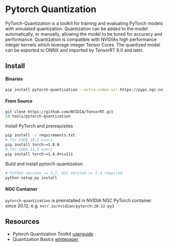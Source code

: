 # Pytorch Quantization

PyTorch-Quantization is a toolkit for training and evaluating PyTorch models with simulated quantization. Quantization can be added to the model automatically, or manually, allowing the model to be tuned for accuracy and performance. Quantization is compatible with NVIDIAs high performance integer kernels which leverage integer Tensor Cores. The quantized model can be exported to ONNX and imported by TensorRT 8.0 and later.

## Install

#### Binaries

```bash
pip install pytorch-quantization --extra-index-url https://pypi.ngc.nvidia.com
```

#### From Source

```bash
git clone https://github.com/NVIDIA/TensorRT.git
cd tools/pytorch-quantization
```

Install PyTorch and prerequisites
```bash
pip install -r requirements.txt
# for CUDA 10.2 users
pip install torch>=1.8.0
# for CUDA 11.1 users
pip install torch>=1.8.0+cu111
```

Build and install pytorch-quantization
```bash
# Python version >= 3.7, GCC version >= 5.4 required
python setup.py install
```

#### NGC Container

`pytorch-quantization` is preinstalled in NVIDIA NGC PyTorch container since 20.12, e.g. `nvcr.io/nvidian/pytorch:20.12-py3`

## Resources

* Pytorch Quantization Toolkit [userguide](https://docs.nvidia.com/deeplearning/tensorrt/pytorch-quantization-toolkit/docs/userguide.html)
* Quantization Basics [whitepaper](https://arxiv.org/abs/2004.09602)

